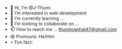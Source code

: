 - 👋 Hi, I’m @J-Thumi
- 👀 I’m interested in web development
- 🌱 I’m currently learning ...
- 💞️ I’m looking to collaborate on ...
- 📫 How to reach me ... thumijosphat47@gmail.com
- 😄 Pronouns: He/Him
- ⚡ Fun fact: 

<!---
J-Thumi/J-Thumi is a ✨ special ✨ repository because its `README.md` (this file) appears on your GitHub profile.
You can click the Preview link to take a look at your changes.
--->
